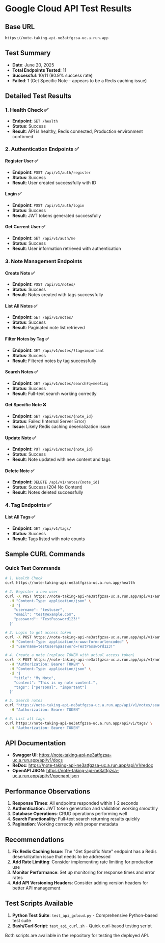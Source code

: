 # Google Cloud API Test Results

## Base URL
`https://note-taking-api-ne3atfgzsa-uc.a.run.app`

## Test Summary
- **Date**: June 20, 2025
- **Total Endpoints Tested**: 11
- **Successful**: 10/11 (90.9% success rate)
- **Failed**: 1 (Get Specific Note - appears to be a Redis caching issue)

## Detailed Test Results

### 1. Health Check ✅
- **Endpoint**: `GET /health`
- **Status**: Success
- **Result**: API is healthy, Redis connected, Production environment confirmed

### 2. Authentication Endpoints ✅

#### Register User ✅
- **Endpoint**: `POST /api/v1/auth/register`
- **Status**: Success
- **Result**: User created successfully with ID

#### Login ✅
- **Endpoint**: `POST /api/v1/auth/login`
- **Status**: Success
- **Result**: JWT tokens generated successfully

#### Get Current User ✅
- **Endpoint**: `GET /api/v1/auth/me`
- **Status**: Success
- **Result**: User information retrieved with authentication

### 3. Note Management Endpoints

#### Create Note ✅
- **Endpoint**: `POST /api/v1/notes/`
- **Status**: Success
- **Result**: Notes created with tags successfully

#### List All Notes ✅
- **Endpoint**: `GET /api/v1/notes/`
- **Status**: Success
- **Result**: Paginated note list retrieved

#### Filter Notes by Tag ✅
- **Endpoint**: `GET /api/v1/notes/?tag=important`
- **Status**: Success
- **Result**: Filtered notes by tag successfully

#### Search Notes ✅
- **Endpoint**: `GET /api/v1/notes/search?q=meeting`
- **Status**: Success
- **Result**: Full-text search working correctly

#### Get Specific Note ❌
- **Endpoint**: `GET /api/v1/notes/{note_id}`
- **Status**: Failed (Internal Server Error)
- **Issue**: Likely Redis caching deserialization issue

#### Update Note ✅
- **Endpoint**: `PUT /api/v1/notes/{note_id}`
- **Status**: Success
- **Result**: Note updated with new content and tags

#### Delete Note ✅
- **Endpoint**: `DELETE /api/v1/notes/{note_id}`
- **Status**: Success (204 No Content)
- **Result**: Notes deleted successfully

### 4. Tag Endpoints ✅

#### List All Tags ✅
- **Endpoint**: `GET /api/v1/tags/`
- **Status**: Success
- **Result**: Tags listed with note counts

## Sample CURL Commands

### Quick Test Commands

```bash
# 1. Health Check
curl https://note-taking-api-ne3atfgzsa-uc.a.run.app/health

# 2. Register a new user
curl -X POST https://note-taking-api-ne3atfgzsa-uc.a.run.app/api/v1/auth/register \
  -H "Content-Type: application/json" \
  -d '{
    "username": "testuser",
    "email": "test@example.com",
    "password": "TestPassword123!"
  }'

# 3. Login to get access token
curl -X POST https://note-taking-api-ne3atfgzsa-uc.a.run.app/api/v1/auth/login \
  -H "Content-Type: application/x-www-form-urlencoded" \
  -d "username=testuser&password=TestPassword123!"

# 4. Create a note (replace TOKEN with actual access token)
curl -X POST https://note-taking-api-ne3atfgzsa-uc.a.run.app/api/v1/notes/ \
  -H "Authorization: Bearer TOKEN" \
  -H "Content-Type: application/json" \
  -d '{
    "title": "My Note",
    "content": "This is my note content.",
    "tags": ["personal", "important"]
  }'

# 5. Search notes
curl "https://note-taking-api-ne3atfgzsa-uc.a.run.app/api/v1/notes/search?q=test" \
  -H "Authorization: Bearer TOKEN"

# 6. List all tags
curl https://note-taking-api-ne3atfgzsa-uc.a.run.app/api/v1/tags/ \
  -H "Authorization: Bearer TOKEN"
```

## API Documentation

- **Swagger UI**: https://note-taking-api-ne3atfgzsa-uc.a.run.app/api/v1/docs
- **ReDoc**: https://note-taking-api-ne3atfgzsa-uc.a.run.app/api/v1/redoc
- **OpenAPI JSON**: https://note-taking-api-ne3atfgzsa-uc.a.run.app/api/v1/openapi.json

## Performance Observations

1. **Response Times**: All endpoints responded within 1-2 seconds
2. **Authentication**: JWT token generation and validation working smoothly
3. **Database Operations**: CRUD operations performing well
4. **Search Functionality**: Full-text search returning results quickly
5. **Pagination**: Working correctly with proper metadata

## Recommendations

1. **Fix Redis Caching Issue**: The "Get Specific Note" endpoint has a Redis deserialization issue that needs to be addressed
2. **Add Rate Limiting**: Consider implementing rate limiting for production use
3. **Monitor Performance**: Set up monitoring for response times and error rates
4. **Add API Versioning Headers**: Consider adding version headers for better API management

## Test Scripts Available

1. **Python Test Suite**: `test_api_gcloud.py` - Comprehensive Python-based test suite
2. **Bash/Curl Script**: `test_api_curl.sh` - Quick curl-based testing script

Both scripts are available in the repository for testing the deployed API. 